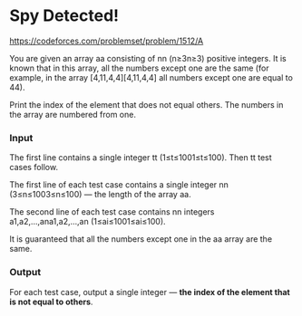 # Spy Detected!

https://codeforces.com/problemset/problem/1512/A

You are given an array aa consisting of nn (n≥3n≥3) positive integers. It is known that in this array, all the numbers except one are the same (for example, in the array [4,11,4,4][4,11,4,4] all numbers except one are equal to 44).

Print the index of the element that does not equal others. The numbers in the array are numbered from one.

### Input

The first line contains a single integer tt (1≤t≤1001≤t≤100). Then tt test cases follow.

The first line of each test case contains a single integer nn (3≤n≤1003≤n≤100) — the length of the array aa.

The second line of each test case contains nn integers a1,a2,…,ana1,a2,…,an (1≤ai≤1001≤ai≤100).

It is guaranteed that all the numbers except one in the aa array are the same.

### Output

For each test case, output a single integer — **the index of the element that is not equal to others**.